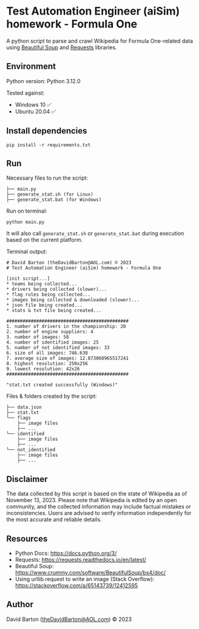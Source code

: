 # Test Automation Engineer (aiSim) homework - Formula One

A python script to parse and crawl Wikipedia for Formula One-related data using [Beautiful Soup](https://www.crummy.com/software/BeautifulSoup/) and [Requests](https://requests.readthedocs.io/en/latest/) libraries.


## Environment

Python version: Python 3.12.0

Tested against:
- Windows 10 ✅
- Ubuntu 20.04 ✅


## Install dependencies

```
pip install -r requirements.txt
```


## Run

Necessary files to run the script:
```
├── main.py
├── generate_stat.sh (for Linux)
├── generate_stat.bat (for Windows)
```

Run on terminal:
```
python main.py
```
It will also call `generate_stat.sh` or `generate_stat.bat` during execution based on the current platform.

Terminal output:
```
# David Barton (theDavidBarton@AOL.com) © 2023
# Test Automation Engineer (aiSim) homework - Formula One

[init script...]
* teams being collected...
* drivers being collected (slower)...
* flag rules being collected...
* images being collected & downloaded (slower)...
* json file being created...
* stats & txt file being created...

#############################################
1. number of drivers in the championship: 20
2. number of engine suppliers: 4
3. number of images: 58
4. number of identified images: 25
5. number of not identified images: 33
6. size of all images: 746.638
7. average size of images: 12.873068965517241
8. highest resolution: 250x256
9. lowest resolution: 42x26
#############################################

"stat.txt created successfully (Windows)"
```

Files & folders created by the script:
```
├── data.json
├── stat.txt
└── flags
    ├── image files
    ├── ...
└── identified
    ├── image files
    ├── ...
└── not_identified
    ├── image files
    ├── ...
```


## Disclaimer

The data collected by this script is based on the state of Wikipedia as of November 13, 2023. Please note that Wikipedia is edited by an open community, and the collected information may include factual mistakes or inconsistencies. Users are advised to verify information independently for the most accurate and reliable details.


## Resources

- Python Docs: https://docs.python.org/3/
- Requests: https://requests.readthedocs.io/en/latest/
- Beautiful Soup: https://www.crummy.com/software/BeautifulSoup/bs4/doc/
- Using urllib.request to write an image (Stack Overflow): https://stackoverflow.com/a/65143739/12412595


## Author

David Barton (theDavidBarton@AOL.com) © 2023

